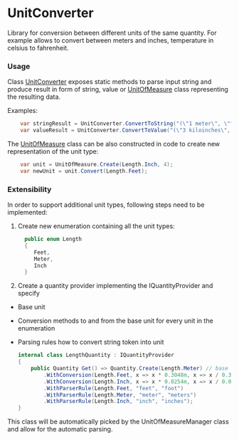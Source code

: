 # UnitConverter
Library for conversion between different units of the same quantity. For example allows to convert between meters and inches, 
temperature in celsius to fahrenheit.

### Usage

Class [UnitConverter](UnitConverter/Model/UnitConverter.cs) exposes static methods to parse input string and produce result in form of string, value or 
[UnitOfMeasure](UnitConverter/Model/UnitOfMeasure.cs) class representing the resulting data.

Examples:
```csharp
    var stringResult = UnitConverter.ConvertToString("(\"1 meter\", \"feet\")"); // 3.28 feet
    var valueResult = UnitConverter.ConvertToValue("(\"3 kiloinches\", \"meter\")"); // 76.2
```

The [UnitOfMeasure](UnitConverter/Model/UnitOfMeasure.cs) class can be also constructed in code to create new representation
of the unit type:
```csharp
    var unit = UnitOfMeasure.Create(Length.Inch, 4);
    var newUnit = unit.Convert(Length.Feet);
```

### Extensibility

In order to support additional unit types, following steps need to be implemented:

1) Create new enumeration containing all the unit types:
    ```csharp
      public enum Length
      {
         Feet,
         Meter,
         Inch
      }
    ```
2) Create a quantity provider implementing the IQuantityProvider and specify
- Base unit
- Conversion methods to and from the base unit for every unit in the enumeration
- Parsing rules how to convert string token into unit

   ```csharp
   internal class LengthQuantity : IQuantityProvider
   {
       public Quantity Get() => Quantity.Create(Length.Meter) // base unit
           .WithConversion(Length.Feet, x => x * 0.3048m, x => x / 0.3048m) // how to convert feet->meter and meter->feet
           .WithConversion(Length.Inch, x => x * 0.0254m, x => x / 0.0254m)
           .WithParserRule(Length.Feet, "feet", "foot")
           .WithParserRule(Length.Meter, "meter", "meters")
           .WithParserRule(Length.Inch, "inch", "inches");
   }
   ```
  
This class will be automatically picked by the UnitOfMeasureManager class and allow for the automatic parsing.